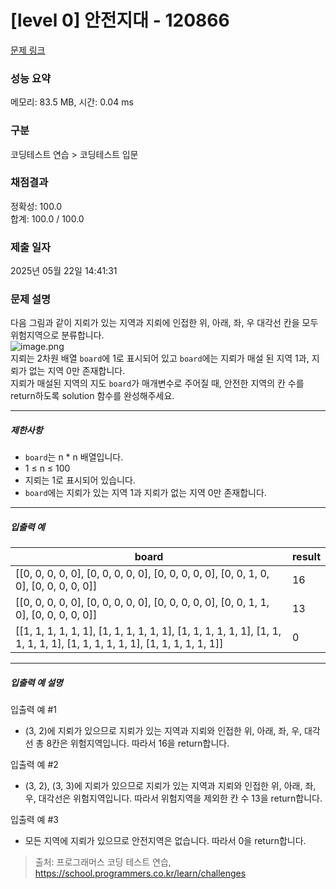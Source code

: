 # [level 0] 안전지대 - 120866 

[문제 링크](https://school.programmers.co.kr/learn/courses/30/lessons/120866) 

### 성능 요약

메모리: 83.5 MB, 시간: 0.04 ms

### 구분

코딩테스트 연습 > 코딩테스트 입문

### 채점결과

정확성: 100.0<br/>합계: 100.0 / 100.0

### 제출 일자

2025년 05월 22일 14:41:31

### 문제 설명

<p>다음 그림과 같이 지뢰가 있는 지역과 지뢰에 인접한 위, 아래, 좌, 우 대각선 칸을 모두 위험지역으로 분류합니다.<br>
<img src="https://grepp-programmers.s3.ap-northeast-2.amazonaws.com/files/production/124a2c93-da99-4643-96a8-292bb871f553/image.png" title="" alt="image.png"><br>
지뢰는 2차원 배열 <code>board</code>에 1로 표시되어 있고 <code>board</code>에는 지뢰가 매설 된 지역 1과, 지뢰가 없는 지역 0만 존재합니다.<br>
지뢰가 매설된 지역의 지도 <code>board</code>가&nbsp;매개변수로 주어질 때, 안전한 지역의 칸 수를 return하도록 solution 함수를 완성해주세요.</p>

<hr>

<h5>제한사항</h5>

<ul>
<li><code>board</code>는 n * n 배열입니다.</li>
<li>1 ≤ n ≤ 100</li>
<li>지뢰는 1로 표시되어 있습니다.</li>
<li><code>board</code>에는 지뢰가 있는 지역 1과 지뢰가 없는 지역 0만 존재합니다.</li>
</ul>

<hr>

<h5>입출력 예</h5>
<table class="table">
        <thead><tr>
<th>board</th>
<th>result</th>
</tr>
</thead>
        <tbody><tr>
<td>[[0, 0, 0, 0, 0], [0, 0, 0, 0, 0], [0, 0, 0, 0, 0], [0, 0, 1, 0, 0], [0, 0, 0, 0, 0]]</td>
<td>16</td>
</tr>
<tr>
<td>[[0, 0, 0, 0, 0], [0, 0, 0, 0, 0], [0, 0, 0, 0, 0], [0, 0, 1, 1, 0], [0, 0, 0, 0, 0]]</td>
<td>13</td>
</tr>
<tr>
<td>[[1, 1, 1, 1, 1, 1], [1, 1, 1, 1, 1, 1], [1, 1, 1, 1, 1, 1], [1, 1, 1, 1, 1, 1], [1, 1, 1, 1, 1, 1], [1, 1, 1, 1, 1, 1]]</td>
<td>0</td>
</tr>
</tbody>
      </table>
<hr>

<h5>입출력 예 설명</h5>

<p>입출력 예 #1</p>

<ul>
<li>(3, 2)에 지뢰가 있으므로 지뢰가 있는 지역과 지뢰와 인접한 위, 아래, 좌, 우, 대각선 총 8칸은 위험지역입니다. 따라서 16을 return합니다.</li>
</ul>

<p>입출력 예 #2</p>

<ul>
<li>(3, 2), (3, 3)에 지뢰가 있으므로 지뢰가 있는 지역과 지뢰와 인접한 위, 아래, 좌, 우, 대각선은 위험지역입니다. 따라서 위험지역을 제외한 칸 수 13을 return합니다.</li>
</ul>

<p>입출력 예 #3</p>

<ul>
<li>모든 지역에 지뢰가 있으므로 안전지역은 없습니다. 따라서 0을 return합니다.</li>
</ul>


> 출처: 프로그래머스 코딩 테스트 연습, https://school.programmers.co.kr/learn/challenges